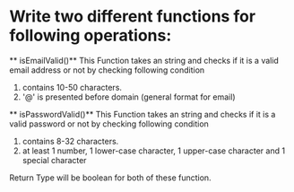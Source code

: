 # Write two different functions for following operations:
 ** isEmailValid()**
 This Function takes an string and checks if it is a valid email address or not by checking following condition<br>
 1. contains 10-50 characters. <br>
 2. '@' is presented before domain (general format for email) <br>
 
 ** isPasswordValid()**
 This Function takes an string and checks if it is a valid password or not by checking following condition<br>
 1. contains 8-32 characters. <br>
 2. at least 1 number, 1 lower-case character, 1 upper-case character and 1 special character <br>
 
 Return Type will be boolean for both of these function.

